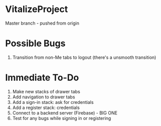 # VitalizeProject
Master branch - pushed from origin

# Possible Bugs
1. Transition from non-Me tabs to logout (there's a unsmooth transition)

# Immediate To-Do
1. Make new stacks of drawer tabs 
2. Add navigation to drawer tabs
3. Add a sign-in stack: ask for credentials
4. Add a register stack: credentials
5. Connect to a backend server (Firebase) - BIG ONE
6. Test for any bugs while signing in or registering
